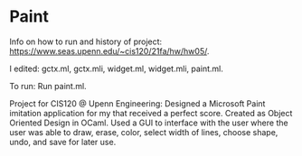 # Paint
Info on how to run and history of project: https://www.seas.upenn.edu/~cis120/21fa/hw/hw05/.

I edited: gctx.ml, gctx.mli, widget.ml, widget.mli, paint.ml.

To run: Run paint.ml.

Project for CIS120 @ Upenn Engineering: Designed a Microsoft Paint imitation application for my that received a perfect score. Created as Object Oriented Design in OCaml. Used a GUI to interface with the user where the user was able to draw, erase, color, select width of lines, choose shape, undo, and save for later use.
